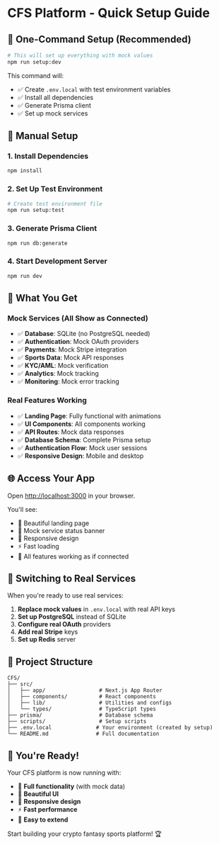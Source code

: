 # CFS Platform - Quick Setup Guide

## 🚀 **One-Command Setup (Recommended)**

```bash
# This will set up everything with mock values
npm run setup:dev
```

This command will:
- ✅ Create `.env.local` with test environment variables
- ✅ Install all dependencies
- ✅ Generate Prisma client
- ✅ Set up mock services

## 🔧 **Manual Setup**

### **1. Install Dependencies**
```bash
npm install
```

### **2. Set Up Test Environment**
```bash
# Create test environment file
npm run setup:test
```

### **3. Generate Prisma Client**
```bash
npm run db:generate
```

### **4. Start Development Server**
```bash
npm run dev
```

## 🎯 **What You Get**

### **Mock Services (All Show as Connected)**
- ✅ **Database**: SQLite (no PostgreSQL needed)
- ✅ **Authentication**: Mock OAuth providers
- ✅ **Payments**: Mock Stripe integration
- ✅ **Sports Data**: Mock API responses
- ✅ **KYC/AML**: Mock verification
- ✅ **Analytics**: Mock tracking
- ✅ **Monitoring**: Mock error tracking

### **Real Features Working**
- ✅ **Landing Page**: Fully functional with animations
- ✅ **UI Components**: All components working
- ✅ **API Routes**: Mock data responses
- ✅ **Database Schema**: Complete Prisma setup
- ✅ **Authentication Flow**: Mock user sessions
- ✅ **Responsive Design**: Mobile and desktop

## 🌐 **Access Your App**

Open [http://localhost:3000](http://localhost:3000) in your browser.

You'll see:
- 🎨 Beautiful landing page
- 🔧 Mock service status banner
- 📱 Responsive design
- ⚡ Fast loading
- 🎯 All features working as if connected

## 🔄 **Switching to Real Services**

When you're ready to use real services:

1. **Replace mock values** in `.env.local` with real API keys
2. **Set up PostgreSQL** instead of SQLite
3. **Configure real OAuth** providers
4. **Add real Stripe** keys
5. **Set up Redis** server

## 📁 **Project Structure**

```
CFS/
├── src/
│   ├── app/                 # Next.js App Router
│   ├── components/          # React components
│   ├── lib/                 # Utilities and configs
│   └── types/               # TypeScript types
├── prisma/                  # Database schema
├── scripts/                 # Setup scripts
├── .env.local              # Your environment (created by setup)
└── README.md               # Full documentation
```

## 🎉 **You're Ready!**

Your CFS platform is now running with:
- 🚀 **Full functionality** (with mock data)
- 🎨 **Beautiful UI** 
- 📱 **Responsive design**
- ⚡ **Fast performance**
- 🔧 **Easy to extend**

Start building your crypto fantasy sports platform! 🏆
